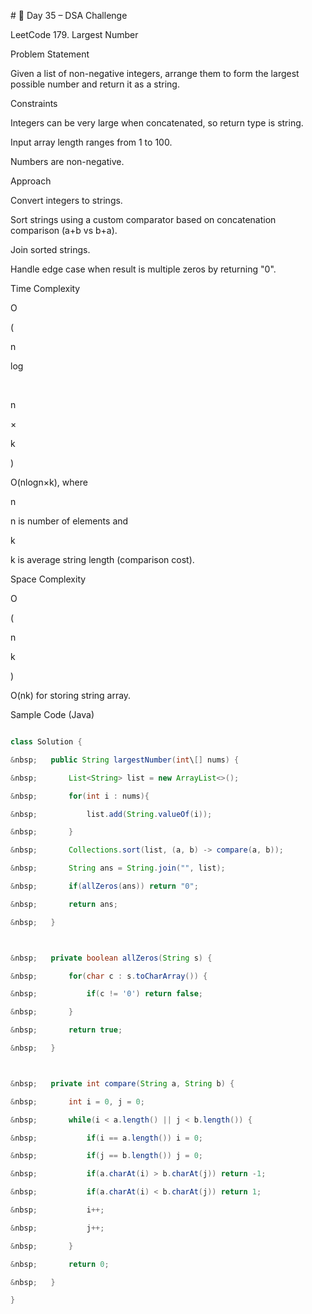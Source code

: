 \# 🚀 Day 35 – DSA Challenge



LeetCode 179. Largest Number

Problem Statement

Given a list of non-negative integers, arrange them to form the largest possible number and return it as a string.



Constraints

Integers can be very large when concatenated, so return type is string.



Input array length ranges from 1 to 100.



Numbers are non-negative.



Approach

Convert integers to strings.



Sort strings using a custom comparator based on concatenation comparison (a+b vs b+a).



Join sorted strings.



Handle edge case when result is multiple zeros by returning "0".



Time Complexity

O

(

n

log

⁡

n

×

k

)

O(nlogn×k), where 

n

n is number of elements and 

k

k is average string length (comparison cost).



Space Complexity

O

(

n

k

)

O(nk) for storing string array.



Sample Code (Java)



```java

class Solution {

&nbsp;   public String largestNumber(int\[] nums) {

&nbsp;       List<String> list = new ArrayList<>();

&nbsp;       for(int i : nums){

&nbsp;           list.add(String.valueOf(i));

&nbsp;       }

&nbsp;       Collections.sort(list, (a, b) -> compare(a, b));

&nbsp;       String ans = String.join("", list);

&nbsp;       if(allZeros(ans)) return "0";

&nbsp;       return ans;

&nbsp;   }



&nbsp;   private boolean allZeros(String s) {

&nbsp;       for(char c : s.toCharArray()) {

&nbsp;           if(c != '0') return false;

&nbsp;       }

&nbsp;       return true;

&nbsp;   }



&nbsp;   private int compare(String a, String b) {

&nbsp;       int i = 0, j = 0;

&nbsp;       while(i < a.length() || j < b.length()) {

&nbsp;           if(i == a.length()) i = 0;

&nbsp;           if(j == b.length()) j = 0;

&nbsp;           if(a.charAt(i) > b.charAt(j)) return -1;

&nbsp;           if(a.charAt(i) < b.charAt(j)) return 1;

&nbsp;           i++;

&nbsp;           j++;

&nbsp;       }

&nbsp;       return 0;

&nbsp;   }

}







